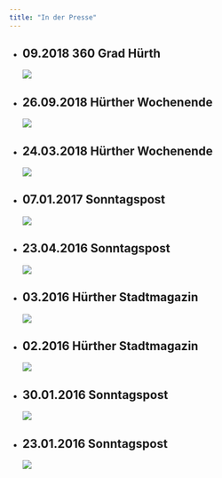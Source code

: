 ```yaml
---
title: "In der Presse"
---
```


<ul>

<li>
<h2> 09.2018 360 Grad Hürth </h2>
<img src="{{ site.url }}assets/images/2018-12/artikel_360_hurth.jpg" class="lightbox"/>
</li>
<li>

<h2> 26.09.2018 Hürther Wochenende </h2>
<img src="{{ site.url }}assets/images/2018-12/wochenende_hurth_ist_bunt.jpg" class="lightbox"/>
</li>


<li>
<h2> 24.03.2018 Hürther Wochenende </h2>
<img src="{{ site.url }}assets/images/2018-spende/repair.jpg" class="lightbox"/>
</li>

<li>
<h2> 07.01.2017 Sonntagspost </h2>
<img src="{{ site.url }}assets/images/presse/2017-02-04-hbdk-Bericht-Sonntagspost.JPG" class="lightbox"/>
</li>

<li>
<h2> 23.04.2016 Sonntagspost </h2>
<img src="{{ site.url }}assets/images/presse/2016-04-23-Sonntagspost.jpg" class="lightbox"/>
</li>

<li>
<h2> 03.2016 Hürther Stadtmagazin </h2>
<img src="{{ site.url }}assets/images/presse/2016-03-Huerther_Stadtmagazin.jpg" class="lightbox"/>
</li>

<li>
<h2> 02.2016 Hürther Stadtmagazin </h2>
<img src="{{ site.url }}assets/images/presse/2016-02-Huerther_Stadtmagazin.jpg" class="lightbox"/>
</li>


<li>
<h2> 30.01.2016 Sonntagspost </h2>
<img src="{{ site.url }}assets/images/presse/2016-01-30-Sonntagspost.jpg" class="lightbox"/>
</li>

<li>
<h2> 23.01.2016 Sonntagspost </h2>
<img src="{{ site.url }}assets/images/presse/2016-01-23-Sonntagspost.jpg" class="lightbox"/>
</li>


</ul>
